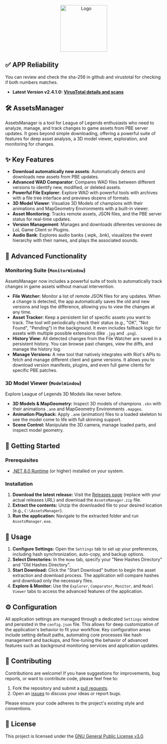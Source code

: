 <div align="center">
  <img src="https://github.com/Neinndall/AssetsManager/blob/main/AssetsManager/Resources/Img/logo.ico" alt="Logo" width="150">
</div>

## ✅ APP Reliability
You can review and check the sha-256 in github and virustotal for checking if both numbers matches.

*   **Latest Version v2.4.1.0:** **[VirusTotal details and scans](https://www.virustotal.com/gui/file/3f87d108f8ba0a426460d57ba028e157919af38b15c87a6dbda898353d9d7992/details)** 

## 🛠️ AssetsManager

AssetsManager is a tool for League of Legends enthusiasts who need to analyze, manage, and track changes to game assets from PBE server updates. It goes beyond simple downloading, offering a powerful suite of features for deep asset analysis, a 3D model viewer, exploration, and monitoring for changes.

## ✨ Key Features

*   **Download automatically new assets**: Automatically detects and downloads new assets from PBE updates.
*   **Advanced WAD Comparator**: Compares WAD files between different versions to identify new, modified, or deleted assets.
*   **Powerful File Explorer**: Explore WAD with powerful tools with archives with a file tree interface and previews dozens of formats.
*   **3D Model Viewer**: Visualize 3D Models of champions with their animations and MapGeometry Environments with a built-in viewer.
*   **Asset Monitoring**: Tracks remote assets, JSON files, and the PBE server status for real-time updates.
*   **Version Management**: Manages and downloads diferentes versiones de LoL Game Client or Plugins.
*   **Audio Bank**: Explores audio banks (.wpk, .bnk), visualizes the event hierarchy with their names, and plays the associated sounds.

## 🦾 Advanced Functionality

### Monitoring Suite (`MonitorWindow`)

AssetsManager now includes a powerful suite of tools to automatically track changes in game assets without manual intervention.

*   **File Watcher:** Monitor a list of remote JSON files for any updates. When a change is detected, the app automatically saves the old and new versions and logs the difference, allowing you to view the changes at any time.
*   **Asset Tracker:** Keep a persistent list of specific assets you want to track. The tool will periodically check their status (e.g., "OK", "Not Found", "Pending") in the background. It even includes fallback logic for assets with multiple possible extensions (like `.jpg` and `.png`).
*   **History View:** All detected changes from the File Watcher are saved in a persistent history. You can browse past changes, view the diffs, and manage the history log.
*   **Manage Versions:** A new tool that natively integrates with Riot's APIs to fetch and manage different client and game versions. It allows you to download version manifests, plugins, and even full game clients for specific PBE patches.

### 3D Model Viewer (`ModelWindow`)

Explore League of Legends 3D Models like never before.

*   **3D Models & MapGeometry:** Inspect 3D models of champions `.skn` with their animations `.anm` and MapGeometry Environments `.mapgeo`.
*   **Animation Playback:** Apply `.anm` (animation) files to a loaded skeleton to see the model come to life with full skinning support.
*   **Scene Control:** Manipulate the 3D camera, manage loaded parts, and inspect model geometry.

## 🚀 Getting Started

### Prerequisites

*   [.NET 8.0 Runtime](https://dotnet.microsoft.com/en-us/download/dotnet/thank-you/runtime-desktop-8.0.8-windows-x64-installer) (or higher) installed on your system.

### Installation

1.  **Download the latest release:** Visit the [Releases page](https://github.com/Neinndall/AssetsManager/releases) (replace with your actual releases URL) and download the `AssetsManager.zip` file.
2.  **Extract the contents:** Unzip the downloaded file to your desired location (e.g., `C:\AssetsManager`).
3.  **Run the application:** Navigate to the extracted folder and run `AssetsManager.exe`.

## 📖 Usage

1.  **Configure Settings:** Open the `Settings` tab to set up your preferences, including hash synchronization, auto-copy, and backup options.
2.  **Select Directories:** In the `Home` tab, specify your "New Hashes Directory" and "Old Hashes Directory".
3.  **Start Download:** Click the "Start Download" button to begin the asset extraction and download process. The application will compare hashes and download only the necessary files.
5.  **Explore & Monitor:** Use the `Explorer`, `Comparator`, `Monitor`, and `Model Viewer` tabs to access the advanced features of the application.

## ⚙️ Configuration

All application settings are managed through a dedicated `Settings` window and persisted in the `config.json` file. This allows for deep customization of the application's behavior to fit your workflow. Key configuration areas include setting default paths, automating core processes like hash management and backups, and fine-tuning the behavior of advanced features such as background monitoring services and application updates.

## 🤝 Contributing

Contributions are welcome! If you have suggestions for improvements, bug reports, or want to contribute code, please feel free to:

1.  Fork the repository and submit a [pull requests](https://github.com/Neinndall/AssetsManager/pulls). 
2.  Open an [issues](https://github.com/Neinndall/AssetsManager/issues) to discuss your ideas or report bugs.

Please ensure your code adheres to the project's existing style and conventions.

## 📄 License

This project is licensed under the [GNU General Public License v3.0](LICENSE).